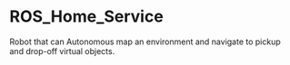 # ROS_Home_Service
 Robot that can Autonomous map an environment and  navigate to pickup and drop-off virtual objects.

